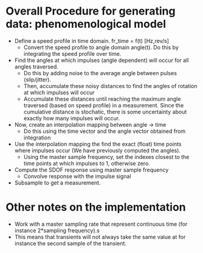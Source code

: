 # Overall Procedure for generating data: phenomenological model
  * Define a speed profile in time domain. fr_time = f(t)  [Hz,rev/s] 
    * Convert the speed profile to angle domain angle(t). Do this by integrating the speed profile over time. 
  * Find the angles at which impulses (angle dependent) will occur for all angles traversed.
    * Do this by adding noise to the average angle between pulses (slip/jitter).
    * Then, accumulate these noisy distances to find the angles of rotation at which impulses will occur
    * Accumulate these distances until reaching the maximum angle traversed (based on speed profile) in a measurement.
      Since the cumulative distance is stochatic, there is some uncertainty about exactly how many impulses will occur.
  * Now, create an interpolation mapping between angle -> time
    * Do this using the time vector and the angle vector obtained from integration
  * Use the interpolation mapping the find the exact (float) time points where impulses occur (We have previously computed the angles).
    * Using the master sample frequency, set the indexes closest to the time points at which impulses to 1, otherwise zero.
  * Compute the SDOF response using master sample frequency
    * Convolve response with the impulse signal
  * Subsample to get a measurement.

# Other notes on the implementation
* Work with a master sampling rate that represent continuous time (for instance 2*sampling frequency).s
 * This means that transients will not always take the same value at for instance the second sample of the transient.
